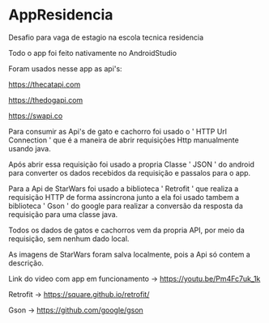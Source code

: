 # AppResidencia
Desafio para vaga de estagio na escola tecnica residencia

Todo o app foi feito nativamente no AndroidStudio

Foram usados nesse app as api's:

https://thecatapi.com

https://thedogapi.com

https://swapi.co 

Para consumir as Api's de gato e cachorro foi usado o ' HTTP Url Connection ' que é a maneira de abrir
requisições Http manualmente usando java.

Após abrir essa requisição foi usado a propria Classe ' JSON ' do android para converter
os dados recebidos da requisição e passalos para o app.

Para a Api de StarWars foi usado a biblioteca ' Retrofit ' que realiza a requisição HTTP de forma assincrona
junto a ela foi usado tambem a biblioteca ' Gson ' do google para realizar a conversão da resposta da requisição 
para uma classe java.

Todos os dados de gatos e cachorros vem da propria API, por meio da requisição, sem nenhum dado local.

As imagens de StarWars foram salva localmente, pois a Api só contem a descrição.


Link do video com app em funcionamento -> https://youtu.be/Pm4Fc7uk_1k



Retrofit -> https://square.github.io/retrofit/

Gson -> https://github.com/google/gson

